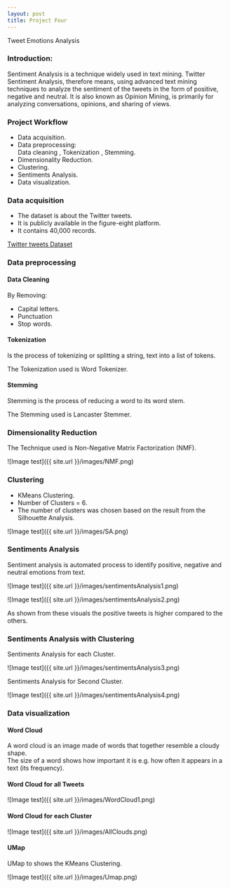 ```yaml
---
layout: post
title: Project Four
---
```

Tweet Emotions Analysis

### Introduction:

Sentiment Analysis is a technique widely used in text mining. Twitter Sentiment Analysis, therefore means, using advanced text mining techniques to analyze the sentiment of the tweets in the form of positive, negative and neutral. It is also known as Opinion Mining, is primarily for analyzing conversations, opinions, and sharing of views. <br>


### Project Workflow

* Data acquisition.
* Data preprocessing:  <br>
  Data cleaning , Tokenization , Stemming.
* Dimensionality Reduction.
* Clustering.
* Sentiments Analysis.
* Data visualization.

### Data acquisition

* The dataset is about the Twitter tweets.
* It is publicly available in the figure-eight platform.
* It contains 40,000 records. <br>

[Twitter tweets Dataset](https://www.figure-eight.com/data-for-everyone/)

### Data preprocessing

#### Data Cleaning

By Removing:  <br>

* Capital letters.
* Punctuation
* Stop words.

#### Tokenization

Is the process of tokenizing or splitting a string, text into a list of tokens. <br>

The Tokenization used is Word Tokenizer.


#### Stemming

Stemming is the process of reducing a word to its word stem.  <br>

The Stemming used is Lancaster Stemmer.


### Dimensionality Reduction

The Technique used is Non-Negative Matrix Factorization (NMF).<br>

![Image test]({{ site.url }}/images/NMF.png) <br>


### Clustering

* KMeans Clustering.
* Number of Clusters = 6.
* The number of clusters was chosen based on the result from the Silhouette Analysis. <br>

![Image test]({{ site.url }}/images/SA.png) <br>

### Sentiments Analysis

Sentiment analysis is automated process to identify positive, negative and neutral emotions from text.<br>

![Image test]({{ site.url }}/images/sentimentsAnalysis1.png) <br>

![Image test]({{ site.url }}/images/sentimentsAnalysis2.png) <br>


As shown from these visuals the positive tweets is higher compared to the others.

### Sentiments Analysis with Clustering

Sentiments Analysis for each Cluster.<br>

![Image test]({{ site.url }}/images/sentimentsAnalysis3.png) <br>

Sentiments Analysis for Second Cluster.<br>

![Image test]({{ site.url }}/images/sentimentsAnalysis4.png) <br>



### Data visualization

#### Word Cloud

A word cloud is an image made of words that together resemble a cloudy shape.<br>
The size of a word shows how important it is e.g. how often it appears in a text (its frequency).<br>

#### Word Cloud for all Tweets

![Image test]({{ site.url }}/images/WordCloud1.png) <br>

#### Word Cloud for each Cluster

![Image test]({{ site.url }}/images/AllClouds.png) <br>

#### UMap

UMap to shows the KMeans Clustering.<br>

![Image test]({{ site.url }}/images/Umap.png) <br>































